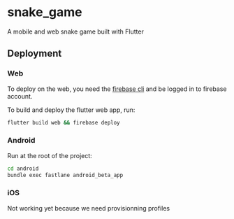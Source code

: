 # snake_game

A mobile and web snake game built with Flutter

## Deployment

### Web

To deploy on the web, you need the [firebase cli](https://firebaseopensource.com/projects/firebase/firebase-tools/) and be logged in to firebase account.

To build and deploy the flutter web app, run:

```bash
flutter build web && firebase deploy
```

### Android

Run at the root of the project:
```bash
cd android
bundle exec fastlane android_beta_app
```


### iOS

Not working yet because we need provisionning profiles